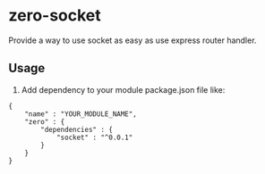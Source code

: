 # zero-socket #

Provide a way to use socket as easy as use express router handler.

## Usage ##

1. Add dependency to your module package.json file like:

```
{
	"name" : "YOUR_MODULE_NAME",
	"zero" : {
		"dependencies" : {
			"socket" : "^0.0.1"
		}
	}
}
```
